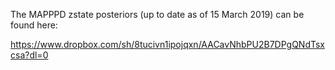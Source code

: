 The MAPPPD zstate posteriors (up to date as of 15 March 2019) can be found here:

https://www.dropbox.com/sh/8tucivn1ipojqxn/AACavNhbPU2B7DPgQNdTsxcsa?dl=0
